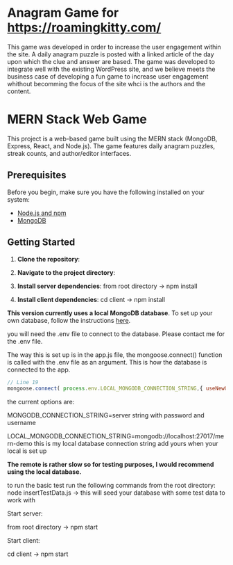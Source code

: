 # Anagram Game for https://roamingkitty.com/

This game was developed in order to increase the user engagement within the site. A daily anagram puzzle is posted with a linked article of the day upon which the clue and answer are based. The game was developed to integrate well with the existing WordPress site, and we believe meets the business case of developing a fun game to increase user engagement whithout becomming the focus of the site whci is the authors and the content.

# MERN Stack Web Game

This project is a web-based game built using the MERN stack (MongoDB, Express, React, and Node.js). The game features daily anagram puzzles, streak counts, and author/editor interfaces.

## Prerequisites

Before you begin, make sure you have the following installed on your system:

- [Node.js and npm](https://nodejs.org/en/download/)
- [MongoDB](https://docs.mongodb.com/manual/administration/install-on-linux/)

## Getting Started

1. **Clone the repository**:

2. **Navigate to the project directory**:
3. **Install server dependencies**:
   from root directory ->
   npm install
4. **Install client dependencies**:
cd client -> 
npm install

**This version currently uses a local MongoDB database**. To set up your own database, follow the instructions [here](https://docs.mongodb.com/manual/installation/).

you will need the .env file to connect to the database. Please contact me for the .env file.

The way this is set up is in the app.js file, the mongoose.connect() function is called with the .env file as an argument. This is how the database is connected to the app.
```javascript
// Line 19
mongoose.connect( process.env.LOCAL_MONGODB_CONNECTION_STRING,{ useNewUrlParser: true, useUnifiedTopology: true})
```
the current options are:

MONGODB_CONNECTION_STRING=server string with password and username

LOCAL_MONGODB_CONNECTION_STRING=mongodb://localhost:27017/mern-demo this is my local database connection string add yours when your local is set up

**The remote is rather slow so for testing purposes, I would recommend using the local database.**

to run the basic test run the following commands from the root directory:
node insertTestData.js -> this will seed your database with some test data to work with

Start server:

from root directory -> npm start

Start client:

cd client -> npm start
